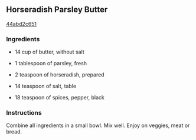 ## Horseradish Parsley Butter

[44abd2c651](http://www.food.com/recipe/horseradish-parsley-butter-248668)

### Ingredients

 - 14 cup of butter, without salt

 - 1 tablespoon of parsley, fresh

 - 2 teaspoon of horseradish, prepared

 - 14 teaspoon of salt, table

 - 18 teaspoon of spices, pepper, black

### Instructions

Combine all ingredients in a small bowl. Mix well. Enjoy on veggies, meat or bread.